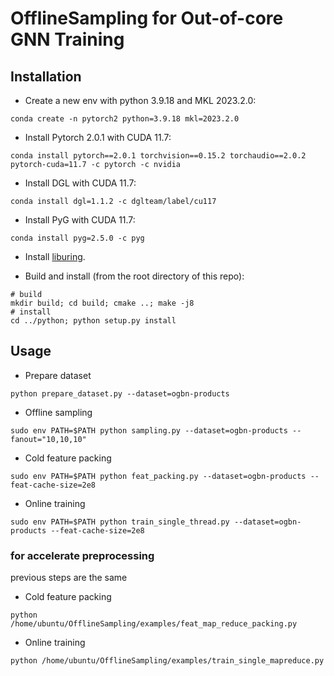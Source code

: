 # OfflineSampling for Out-of-core GNN Training

## Installation

* Create a new env with python 3.9.18 and MKL 2023.2.0:

```shell
conda create -n pytorch2 python=3.9.18 mkl=2023.2.0
```

* Install Pytorch 2.0.1 with CUDA 11.7:

```shell
conda install pytorch==2.0.1 torchvision==0.15.2 torchaudio==2.0.2 pytorch-cuda=11.7 -c pytorch -c nvidia
```

* Install DGL with CUDA 11.7:

```shell
conda install dgl=1.1.2 -c dglteam/label/cu117
```

* Install PyG with CUDA 11.7:

```shell
conda install pyg=2.5.0 -c pyg
```

* Install [liburing](https://github.com/axboe/liburing).

* Build and install (from the root directory of this repo):

```shell
# build
mkdir build; cd build; cmake ..; make -j8
# install
cd ../python; python setup.py install
```

## Usage

* Prepare dataset

```shell
python prepare_dataset.py --dataset=ogbn-products
```

* Offline sampling

```shell
sudo env PATH=$PATH python sampling.py --dataset=ogbn-products --fanout="10,10,10"
```

* Cold feature packing

```shell
sudo env PATH=$PATH python feat_packing.py --dataset=ogbn-products --feat-cache-size=2e8
```

* Online training

```shell
sudo env PATH=$PATH python train_single_thread.py --dataset=ogbn-products --feat-cache-size=2e8
```

### for accelerate preprocessing
previous steps are the same

* Cold feature packing

```shell
python /home/ubuntu/OfflineSampling/examples/feat_map_reduce_packing.py
```

* Online training

```shell
python /home/ubuntu/OfflineSampling/examples/train_single_mapreduce.py
```